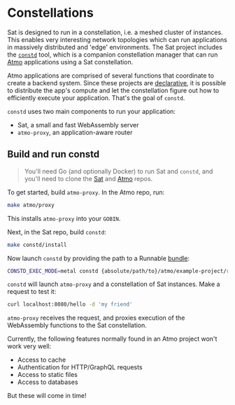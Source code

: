 # Constellations

Sat is designed to run in a constellation, i.e. a meshed cluster of instances. This enables very interesting network topologies which can run applications in massively distributed and 'edge' environments. The Sat project includes the [`constd`](https://github.com/suborbital/sat/tree/main/constd) tool, which is a companion constellation manager that can run [Atmo](https://github.com/suborbital/atmo) applications using a Sat constellation.

Atmo applications are comprised of several functions that coordinate to create a backend system. Since these projects are [declarative](https://atmo.suborbital.dev/concepts/the-directive), it is possible to distribute the app's compute and let the constellation figure out how to efficiently execute your application. That's the goal of `constd`.

`constd` uses two main components to run your application:

- Sat, a small and fast WebAssembly server
- `atmo-proxy`, an application-aware router

## Build and run constd

> You'll need Go (and optionally Docker) to run Sat and `constd`, and you'll need to clone the [Sat](https://github.com/suborbital/sat) and [Atmo](https://github.com/suborbital/atmo) repos.

To get started, build `atmo-proxy`. In the Atmo repo, run:

```bash
make atmo/proxy
```

This installs `atmo-proxy` into your `GOBIN`.

Next, in the Sat repo, build `constd`:

```bash
make constd/install
```

Now launch `constd` by providing the path to a Runnable [bundle](../atmo/usage/build-your-application.md):

```bash
CONSTD_EXEC_MODE=metal constd {absolute/path/to}/atmo/example-project/runnables.wasm.zip
```

`constd` will launch `atmo-proxy` and a constellation of Sat instances. Make a request to test it:

```bash
curl localhost:8080/hello -d 'my friend'
```

`atmo-proxy` receives the request, and proxies execution of the WebAssembly functions to the Sat constellation.

Currently, the following features normally found in an Atmo project won't work very well:

- Access to cache
- Authentication for HTTP/GraphQL requests
- Access to static files
- Access to databases

But these will come in time!
